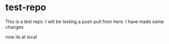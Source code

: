 # test-repo
This is a test repo.
I will be testing a push pull from here.
I have made some changes


now its at local
